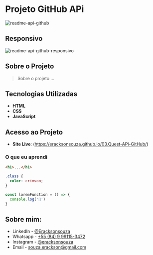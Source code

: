 
# Projeto GitHub APi
![readme-api-github](https://github.com/user-attachments/assets/db4361d9-dac1-42ac-a3f2-e9a4b6e87791)

## Responsivo
![readme-api-github-responsivo](https://github.com/user-attachments/assets/5b1c6233-e05e-49a7-a4eb-47ece75c90fe)


## Sobre o Projeto
> <p align="justify"> Sobre o projeto ... </p>

## Tecnologias Utilizadas

- **HTML**
- **CSS**
- **JavaScript**

## Acesso ao Projeto

- **Site Live**: (https://eracksonsouza.github.io/03.Quest-APi-GitHub/)

### O que eu aprendi

```html
<h1>...</h1>
```
```css
.class {
  color: crimson;
}
```
```js
const loremFunction = () => {
  console.log('🎉')
}
```

## Sobre mim: 

- LinkedIn - [@Eracksonsouza](https://www.linkedin.com/in/eracksonsouza)
- Whatsapp - [+55 (84) 9 99115-3472](https://wa.me/5584991153472)
- Instagram - [@eracksonsouza](https://www.instagram.com/eracksonsouza/) 
- Email - [souza.erackson@gmail.com](mailto:souza.erackson@gmail.com)
